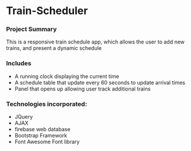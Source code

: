 # Train-Scheduler

### Project Summary
This is a responsive train schedule app, which allows the user to add new trains, and present a dynamic schedule

### Includes 
- A running clock displaying the current time
- A schedule table that update every 60 seconds to update arrival times
- Panel that opens up allowing user track additional trains

### Technologies incorporated:
- JQuery 
- AJAX
- firebase web database
- Bootstrap Framework
- Font Awesome Font library
